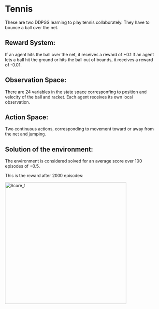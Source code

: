 # Tennis
These are two DDPGS learning to play tennis collaborately. They have to bounce a ball over the net.

## Reward System:
If an agent hits the ball over the net, it receives a reward of +0.1
If an agent lets a ball hit the ground or hits the ball out of bounds, it receives a reward of -0.01.

## Observation Space:

There are 24 variables in the state space corresponfing to position and velocity of the ball and racket. Each agent receives its own local observation. 

## Action Space:

Two continuous actions, corresponding to movement toward or away from the net and jumping.

## Solution of the environment:
The environment is considered solved for an average score over 100 episodes of +0.5.




This is the reward after 2000 episodes:

<img width="401" alt="Score_1" src="https://github.com/alejandro-armenta/Tennis/assets/81542828/f271164b-5a3f-4f4e-addb-6e84eaad7697">
